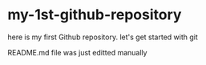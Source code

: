 # my-1st-github-repository
here is my first Github repository. let's get started with git

README.md file was just editted manually
